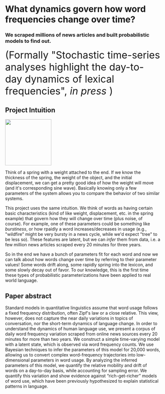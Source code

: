 # What dynamics govern how word frequencies change over time?
### We scraped millions of news articles and built probabilistic models to find out.
<font size="6"> (Formally "Stochastic time-series analyses highlight the day-to-day dynamics of lexical frequencies", *in press* )</font> 


## Project Intuition

<img src="https://web2.ph.utexas.edu/~coker2/index.files/MassSpring.gif" width="150" height="150" />

Think of a spring with a weight attached to the end. If we know the thickness of the spring, the weight of the object, and the initial displacement, we can get a pretty good idea of how the weight will move (and it's corresponding sine wave). Basically knowing only a few parameters of the system allows you to compare the behavior of two similar systems. 

This project uses the same intuition. We think of words as having certain basic characteristics (kind of like  weight, displacement, etc. in the spring example) that govern how they will change over time (plus noise, of course). For example, one of these parameters could be something like *burstiness*, or how rpaidly a word increases/decreases in usage (e.g., "wildfire" might be very bursty in a news cycle, while we'd expect "tree" to be less so). These features are latent, but we can *infer* them from data, i.e. a few million news articles scraped every 20 minutes for three years. 

So in the end we have a bunch of parameters fit for each word and now we can talk about how words change over time by referring to their parameter values! Some words drift along, some rapidly spring into the lexicon, and some slowly decay out of favor. To our knowledge, this is the first time these types of probabilistic parameterizations have been applied to real world language. 

## Paper abstract
Standard models in quantitative linguistics assume that word usage follows a fixed frequency  distribution, often Zipf's law or a close relative. This view, however, does not capture the near daily variations in topics of conversation, nor the short-term dynamics of language change. In order to understand the dynamics of human language use, we present a corpus of daily word frequency variation scraped from online news sources every 20 minutes for more than two years. We construct a simple time-varying model with a latent state, which is observed via word frequency counts. We use Bayesian techniques to infer the parameters of this model for 20,000 words, allowing us to convert complex word-frequency trajectories into low-dimensional parameters in word usage. By analyzing the inferred parameters of this model, we quantify the relative mobility and drift of words on a day-to-day basis, while accounting for sampling error. We quantify this variation and show evidence against “rich-get-richer” models of word use, which have been previously hypothesized to explain statistical patterns in language.




